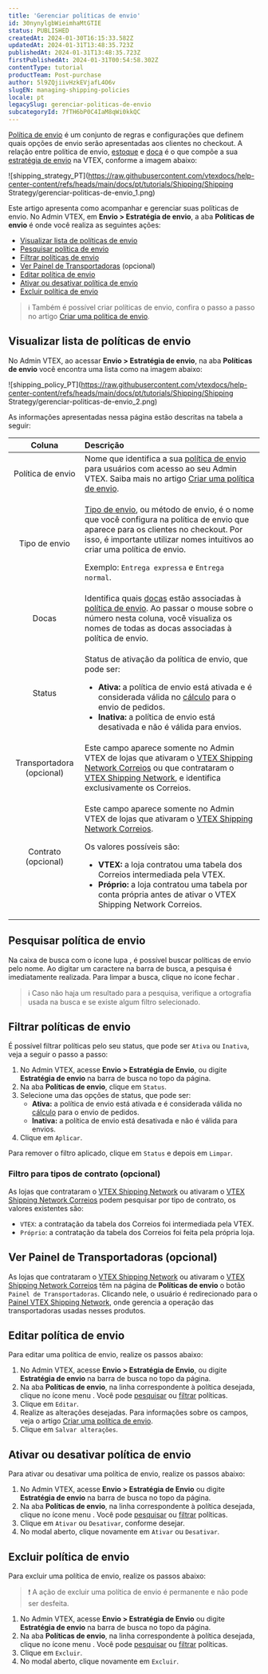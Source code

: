 ```yaml
---
title: 'Gerenciar políticas de envio'
id: 30nynylgbWieimhaMtGTIE
status: PUBLISHED
createdAt: 2024-01-30T16:15:33.582Z
updatedAt: 2024-01-31T13:48:35.723Z
publishedAt: 2024-01-31T13:48:35.723Z
firstPublishedAt: 2024-01-31T00:54:58.302Z
contentType: tutorial
productTeam: Post-purchase
author: 5l9ZQjiivHzkEVjafL4O6v
slugEN: managing-shipping-policies
locale: pt
legacySlug: gerenciar-politicas-de-envio
subcategoryId: 7fTH6bP0C4IaM8qWi0kkQC
---
```


[Política de envio](https://help.vtex.com/pt/tutorial/politica-de-envio--tutorials_140) é um conjunto de regras e configurações que definem quais opções de envio serão apresentadas aos clientes no checkout. A relação entre política de envio, [estoque](https://help.vtex.com/pt/tutorial/estoque--6oIxvsVDTtGpO7y6zwhGpb) e [doca](https://help.vtex.com/pt/tutorial/doca--5DY8xHEjOLYDVL41Urd5qj) é o que compõe a sua [estratégia de envio](https://help.vtex.com/pt/tutorial/estrategia-de-envio--58vLBDbjYVQzJ6rRc5QNz3) na VTEX, conforme a imagem abaixo:

![shipping_strategy_PT](https://raw.githubusercontent.com/vtexdocs/help-center-content/refs/heads/main/docs/pt/tutorials/Shipping/Shipping Strategy/gerenciar-politicas-de-envio_1.png)

Este artigo apresenta como acompanhar e gerenciar suas políticas de envio. No Admin VTEX, em **Envio > Estratégia de envio**, a aba **Políticas de envio** é onde você realiza as seguintes ações:

* [Visualizar lista de políticas de envio](#visualizar-lista-de-politicas-de-envio)
* [Pesquisar política de envio](#pesquisar-politica-de-envio)
* [Filtrar políticas de envio](#filtrar-politicas-de-envio)
* [Ver Painel de Transportadoras](#ver-painel-de-transportadoras-opcional) (opcional)
* [Editar política de envio](#editar-politica-de-envio)
* [Ativar ou desativar política de envio](#ativar-ou-desativar-politica-de-envio)
* [Excluir política de envio](#excluir-politica-de-envio)

>ℹ️ Também é possível criar políticas de envio, confira o passo a passo no artigo [Criar uma política de envio](https://help.vtex.com/pt/tutorial/criar-uma-politica-de-envio--66rJO4LKBdyMJOH6Z3dsaT).

## Visualizar lista de políticas de envio

No Admin VTEX, ao acessar **Envio > Estratégia de envio**, na aba **Políticas de envio** você encontra uma lista como na imagem abaixo:

![shipping_policy_PT](https://raw.githubusercontent.com/vtexdocs/help-center-content/refs/heads/main/docs/pt/tutorials/Shipping/Shipping Strategy/gerenciar-politicas-de-envio_2.png)

As informações apresentadas nessa página estão descritas na tabela a seguir: 

| **Coluna** | **Descrição** |
| :---: | :--- |
| Política de envio | Nome que identifica a sua [política de envio](https://help.vtex.com/pt/tutorial/politica-de-envio--tutorials_140) para usuários com acesso ao seu Admin VTEX. Saiba mais no artigo [Criar uma política de envio](https://help.vtex.com/pt/tutorial/criar-uma-politica-de-envio--66rJO4LKBdyMJOH6Z3dsaT). |
| Tipo de envio | <p><a href="https://help.vtex.com/pt/tutorial/como-funciona-o-tipo-de-envio--tutorials_126">Tipo de envio</a>, ou método de envio, é o nome que você configura na política de envio que aparece para os clientes no checkout. Por isso, é importante utilizar nomes intuitivos ao criar uma política de envio.</p><p>Exemplo: <code>Entrega expressa</code> e <code>Entrega normal</code>.</p> |
| Docas | Identifica quais [docas](https://help.vtex.com/pt/tutorial/doca--5DY8xHEjOLYDVL41Urd5qj) estão associadas à [política de envio](https://help.vtex.com/pt/tutorial/politica-de-envio--tutorials_140). Ao passar o mouse sobre o número nesta coluna, você visualiza os nomes de todas as docas associadas à política de envio. |
| Status | <p>Status de ativação da política de envio, que pode ser:</p><p><ul><li><b>Ativa:</b> a política de envio está ativada e é considerada válida no <a href="https://help.vtex.com/pt/tutorial/como-funciona-o-calculo-de-envio--tutorials_116">cálculo</a> para o envio de pedidos.</li><li><b>Inativa:</b> a política de envio está desativada e não é válida para envios.</li></ul></p> |
| Transportadora (opcional) | Este campo aparece somente no Admin VTEX de lojas que ativaram o [VTEX Shipping Network Correios](https://help.vtex.com/pt/tutorial/vtex-shipping-network-correios-ativacao--57opHihFbRAwrjQjCTymTa) ou que contrataram o [VTEX Shipping Network](https://help.vtex.com/pt/tutorial/pronto-para-envio--5YOZV7Aotv3pap0fGNESDs), e identifica exclusivamente os Correios. |
| Contrato (opcional) | <p>Este campo aparece somente no Admin VTEX de lojas que ativaram o <a href="https://help.vtex.com/pt/tutorial/vtex-shipping-network-correios-ativacao--57opHihFbRAwrjQjCTymTa">VTEX Shipping Network Correios</a>.</p><p>Os valores possíveis são:<ul><li><b>VTEX:</b> a loja contratou uma tabela dos Correios intermediada pela VTEX.</li><li><b>Próprio:</b> a loja contratou uma tabela por conta própria antes de ativar o VTEX Shipping Network Correios.</li></ul></p> |

## Pesquisar política de envio

Na caixa de busca com o ícone lupa <i class="fas fa-search"></i>, é possível buscar políticas de envio pelo nome. Ao digitar um caractere na barra de busca, a pesquisa é imediatamente realizada. Para limpar a busca, clique no ícone fechar <i class="far fa-times-circle"></i>.

>ℹ️ Caso não haja um resultado para a pesquisa, verifique a ortografia usada na busca e se existe algum filtro selecionado.

## Filtrar políticas de envio

É possível filtrar políticas pelo seu status, que pode ser `Ativa` ou `Inativa`, veja a seguir o passo a passo:

1. No Admin VTEX, acesse **Envio > Estratégia de Envio**, ou digite **Estratégia de envio** na barra de busca no topo da página.
2. Na aba **Políticas de envio**, clique em `Status`.
3. Selecione uma das opções de status, que pode ser:
    * **Ativa:** a política de envio está ativada e é considerada válida no [cálculo](https://help.vtex.com/pt/tutorial/como-funciona-o-calculo-de-envio--tutorials_116) para o envio de pedidos.
    * **Inativa:** a política de envio está desativada e não é válida para envios.
4. Clique em `Aplicar`.

Para remover o filtro aplicado, clique em `Status` e depois em `Limpar`.

### Filtro para tipos de contrato (opcional)

As lojas que contrataram o [VTEX Shipping Network](https://help.vtex.com/pt/tutorial/pronto-para-envio--5YOZV7Aotv3pap0fGNESDs) ou ativaram o [VTEX Shipping Network Correios](https://help.vtex.com/pt/tutorial/vtex-shipping-network-correios-ativacao--57opHihFbRAwrjQjCTymTa) podem pesquisar por tipo de contrato, os valores existentes são:

* `VTEX`: a contratação da tabela dos Correios foi intermediada pela VTEX.
* `Próprio`: a contratação da tabela dos Correios foi feita pela própria loja.

## Ver Painel de Transportadoras (opcional)

As lojas que contrataram o [VTEX Shipping Network](https://help.vtex.com/pt/tutorial/pronto-para-envio--5YOZV7Aotv3pap0fGNESDs) ou ativaram o [VTEX Shipping Network Correios](https://help.vtex.com/pt/tutorial/vtex-shipping-network-correios-ativacao--57opHihFbRAwrjQjCTymTa) têm na página de **Políticas de envio** o botão `Painel de Transportadoras`. Clicando nele, o usuário é redirecionado para o [Painel VTEX Shipping Network](https://help.vtex.com/pt/tutorial/painel-vtex-shipping-network--51e8tx1IehiN4ZtURRWU92), onde gerencia a operação das transportadoras usadas nesses produtos.

## Editar política de envio

Para editar uma política de envio, realize os passos abaixo:

1. No Admin VTEX, acesse **Envio > Estratégia de Envio**, ou digite **Estratégia de envio** na barra de busca no topo da página.
2. Na aba **Políticas de envio**, na linha correspondente à política desejada, clique no ícone menu <i class="fas fa-ellipsis-v"></i>. Você pode [pesquisar](#pesquisar-politica-de-envio) ou [filtrar](#filtrar-politicas-de-envio) políticas.
3. Clique em `Editar`.
4. Realize as alterações desejadas. Para informações sobre os campos, veja o artigo [Criar uma política de envio](https://help.vtex.com/pt/tutorial/criar-uma-politica-de-envio--66rJO4LKBdyMJOH6Z3dsaT).
5. Clique em `Salvar alterações`.

## Ativar ou desativar política de envio

Para ativar ou desativar uma política de envio, realize os passos abaixo:

1. No Admin VTEX, acesse **Envio > Estratégia de Envio** ou digite **Estratégia de envio** na barra de busca no topo da página.
2. Na aba **Políticas de envio**, na linha correspondente à política desejada, clique no ícone menu <i class="fas fa-ellipsis-v"></i>. Você pode [pesquisar](#pesquisar-politica-de-envio) ou [filtrar](#filtrar-politicas-de-envio) políticas.
3. Clique em `Ativar` ou `Desativar`, conforme desejar.
4. No modal aberto, clique novamente em `Ativar` ou `Desativar`.

## Excluir política de envio

Para excluir uma política de envio, realize os passos abaixo:

>❗ A ação de excluir uma política de envio é permanente e não pode ser desfeita.

1. No Admin VTEX, acesse **Envio > Estratégia de Envio** ou digite **Estratégia de envio** na barra de busca no topo da página.
2. Na aba **Políticas de envio**, na linha correspondente à política desejada, clique no ícone menu <i class="fas fa-ellipsis-v"></i>. Você pode [pesquisar](#pesquisar-politica-de-envio) ou [filtrar](#filtrar-politicas-de-envio) políticas.
3. Clique em `Excluir`.
4. No modal aberto, clique novamente em `Excluir`.

